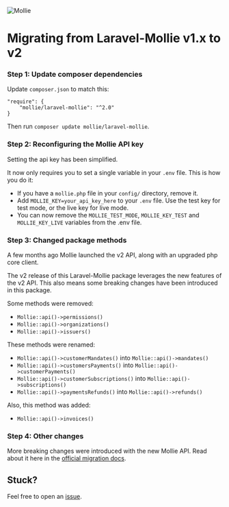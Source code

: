 ![Mollie](https://www.mollie.nl/files/Mollie-Logo-Style-Small.png)

# Migrating from Laravel-Mollie v1.x to v2

### Step 1: Update composer dependencies

Update `composer.json` to match this:
```
"require": {
    "mollie/laravel-mollie": "^2.0"
}
```

Then run `composer update mollie/laravel-mollie`.

### Step 2: Reconfiguring the Mollie API key
Setting the api key has been simplified.

It now only requires you to set a single variable in your `.env` file. This is how you do it:

- If you have a `mollie.php` file in your `config/` directory, remove it.
- Add `MOLLIE_KEY=your_api_key_here` to your `.env` file. Use the test key for test mode, or the live key for live mode.
- You can now remove the `MOLLIE_TEST_MODE`, `MOLLIE_KEY_TEST` and `MOLLIE_KEY_LIVE` variables from the .env file.

### Step 3: Changed package methods
A few months ago Mollie launched the v2 API, along with an upgraded php core client.

The v2 release of this Laravel-Mollie package leverages the new features of the v2 API. This also means some breaking changes have been introduced in this package.

Some methods were removed:

- `Mollie::api()->permissions()`
- `Mollie::api()->organizations()`
- `Mollie::api()->issuers()`

These methods were renamed:

- `Mollie::api()->customerMandates()` into `Mollie::api()->mandates()`
- `Mollie::api()->customersPayments()` into `Mollie::api()->customerPayments()`
- `Mollie::api()->customerSubscriptions()` into `Mollie::api()->subscriptions()`
- `Mollie::api()->paymentsRefunds()` into `Mollie::api()->refunds()`

Also, this method was added:

- `Mollie::api()->invoices()`

### Step 4: Other changes

More breaking changes were introduced with the new Mollie API. Read about it here in the [official migration docs](https://docs.mollie.com/migrating-v1-to-v2).

## Stuck?
Feel free to open an [issue](https://github.com/mollie/laravel-mollie/issues).

